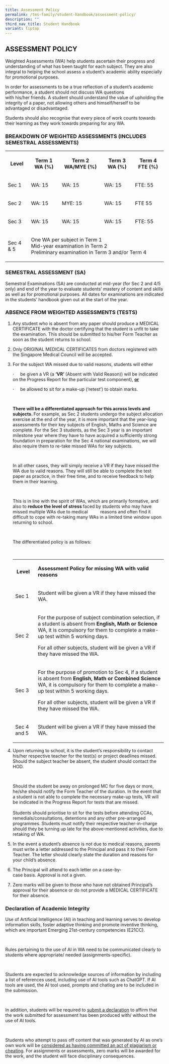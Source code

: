 ```yaml
---
title: Assessment Policy
permalink: /tms-family/student-handbook/assessment-policy/
description: ""
third_nav_title: Student Handbook
variant: tiptap
---
```

<h2>ASSESSMENT POLICY</h2>
<p>Weighted Assessments (WA) help&nbsp;students ascertain their&nbsp;progress
and understanding&nbsp;of what has been taught for each subject. They are
also integral to helping the school assess a student’s academic ability
especially for promotional purposes.</p>
<p>In order for&nbsp;assessments to be a true reflection of a student’s academic
performance, a student should&nbsp;not discuss&nbsp;WA&nbsp;questions with&nbsp;his/her&nbsp;friends.
A student should understand the&nbsp;value of upholding the integrity&nbsp;of
a paper, not allowing others and&nbsp;himself/herself&nbsp;to be advantaged
or disadvantaged.</p>
<p>Students&nbsp;should also&nbsp;recognise&nbsp;that&nbsp;every piece of
work counts&nbsp;towards their learning&nbsp;as&nbsp;they work towards
preparing for any&nbsp;WA.</p>
<h3>BREAKDOWN OF WEIGHTED ASSESSMENTS&nbsp;(INCLUDES SEMESTRAL ASSESSMENTS)</h3>
<table style="minWidth: 125px">
<colgroup>
<col>
<col>
<col>
<col>
<col>
</colgroup>
<tbody>
<tr>
<th rowspan="1" colspan="1">
<p><strong>Level</strong>
</p>
</th>
<th rowspan="1" colspan="1">
<p><strong>Term 1 WA (%)</strong>
</p>
</th>
<th rowspan="1" colspan="1">
<p><strong>Term 2 WA/MYE (%)</strong>
</p>
</th>
<th rowspan="1" colspan="1">
<p><strong>Term 3 WA (%)</strong>
</p>
</th>
<th rowspan="1" colspan="1">
<p><strong>Term 4 FTE (%)</strong>
</p>
</th>
</tr>
<tr>
<td rowspan="1" colspan="1">
<p>Sec 1</p>
</td>
<td rowspan="1" colspan="1">
<p>WA: 15</p>
</td>
<td rowspan="1" colspan="1">
<p>WA: 15</p>
</td>
<td rowspan="1" colspan="1">
<p>WA: 15</p>
</td>
<td rowspan="1" colspan="1">
<p>FTE: 55</p>
</td>
</tr>
<tr>
<td rowspan="1" colspan="1">
<p>Sec 2</p>
</td>
<td rowspan="1" colspan="1">
<p>WA: 15</p>
</td>
<td rowspan="1" colspan="1">
<p>MYE: 15</p>
</td>
<td rowspan="1" colspan="1">
<p>WA: 15</p>
</td>
<td rowspan="1" colspan="1">
<p>FTE 55</p>
</td>
</tr>
<tr>
<td rowspan="1" colspan="1">
<p>Sec 3</p>
</td>
<td rowspan="1" colspan="1">
<p>WA: 15</p>
</td>
<td rowspan="1" colspan="1">
<p>WA: 15</p>
</td>
<td rowspan="1" colspan="1">
<p>WA: 15</p>
</td>
<td rowspan="1" colspan="1">
<p>FTE: 55</p>
</td>
</tr>
<tr>
<td rowspan="1" colspan="1">
<p>Sec 4 &amp; 5</p>
</td>
<td rowspan="1" colspan="4">
<p>One WA per subject in Term 1
<br>Mid-year examination in Term 2
<br>Preliminary examination in Term 3 and/or Term 4</p>
</td>
</tr>
</tbody>
</table>
<h3>SEMESTRAL&nbsp;ASSESSMENT (SA)</h3>
<p>Semestral&nbsp;Examinations (SA) are conducted at&nbsp;mid-year&nbsp;(for
Sec 2 and&nbsp;4/5 only)&nbsp;and end of the year to evaluate students’
mastery of content and skills as well as for promotional purposes. All
dates for examinations are indicated in the students’ handbook given out
at the start of the year.</p>
<h3>ABSENCE FROM WEIGHTED ASSESSMENTS (TESTS)</h3>
<ol data-tight="true" class="tight">
<li>
<p>Any student who is absent from any paper should produce a MEDICAL CERTIFICATE
with the doctor certifying that the student is unfit to take the examination.
This should be submitted to his/her Form Teacher as soon as the student
returns to school.</p>
</li>
<li>
<p>Only ORIGINAL MEDICAL CERTIFICATES from doctors registered with the Singapore
Medical Council will be accepted.</p>
</li>
<li>
<p>For the subject WA missed due to valid reasons, students will either</p>
<p>·&nbsp;&nbsp;&nbsp;&nbsp; be given a VR (a <strong>‘VR’ </strong>(Absent
with Valid Reason)) will be indicated on the Progress Report for the particular
test component), <strong><u>or</u></strong>
</p>
<p>·&nbsp;&nbsp;&nbsp;&nbsp; be allowed to sit for a make-up (‘retest’) to
obtain marks.</p>
<p>&nbsp;</p>
<p><strong>There will be a differentiated approach for this across levels and subjects. </strong>For
example, as Sec 2 students undergo the subject allocation exercise at the
end of the year, it is more important that the year-long assessments for
their key subjects of English, Maths and Science are complete. For the
Sec 3 students, as the Sec 3 year is an important &nbsp;&nbsp;&nbsp;&nbsp;&nbsp;
milestone year where they have to have acquired a sufficiently strong foundation
in preparation for the Sec 4 national examinations, we will also require
them to re-take missed WAs for key subjects.</p>
<p>&nbsp;</p>
<p>In all other cases, they will simply receive a VR if they have missed
the WA due to valid reasons. They will still be able to complete the test
paper as practice, in their free time, and to receive feedback to help
them in their learning.</p>
<p>&nbsp;</p>
<p>This is in line with the spirit of WAs, which are primarily formative,
and also to <strong>reduce the level of stress </strong>faced by students
who may have missed multiple WAs due to medical &nbsp;&nbsp;&nbsp;&nbsp;&nbsp;&nbsp;&nbsp;&nbsp;
reasons and often find it difficult to cope with re-taking many WAs in
a limited time window upon returning to school.</p>
<p>&nbsp;</p>
<p>The differentiated policy is as follows:</p>
<p>&nbsp;</p>
<table style="minWidth: 50px">
<colgroup>
<col>
<col>
</colgroup>
<tbody>
<tr>
<td rowspan="1" colspan="1">
<p><strong>&nbsp;Level</strong>
</p>
</td>
<td rowspan="1" colspan="1">
<p><strong>Assessment Policy for missing WA with valid reasons</strong>
</p>
</td>
</tr>
<tr>
<td rowspan="1" colspan="1">
<p>Sec 1</p>
</td>
<td rowspan="1" colspan="1">
<p>Student will be given a VR if they have missed the WA.</p>
</td>
</tr>
<tr>
<td rowspan="1" colspan="1">
<p>Sec 2</p>
</td>
<td rowspan="1" colspan="1">
<p>For the purpose of subject combination selection, if a student is absent
from <strong>English, Math or Science </strong>WA, it is compulsory for
them to complete a make-up test within 5 working days.&nbsp;&nbsp;</p>
<p>For all other subjects, student will be given a VR if they have missed
the WA.</p>
</td>
</tr>
<tr>
<td rowspan="1" colspan="1">
<p>Sec 3</p>
</td>
<td rowspan="1" colspan="1">
<p>For the purpose of promotion to Sec 4, if a student is absent from <strong>English, Math or Combined Science</strong> WA,
it is compulsory for them to complete a make-up test within 5 working days.&nbsp;&nbsp;</p>
<p>For all other subjects, student will be given a VR if they have missed
the WA.</p>
</td>
</tr>
<tr>
<td rowspan="1" colspan="1">
<p>Sec 4 and 5</p>
</td>
<td rowspan="1" colspan="1">
<p>Student will be given a VR if they have missed the WA.</p>
</td>
</tr>
</tbody>
</table>
<p></p>
</li>
<li>
<p>Upon returning to school, it is the student’s responsibility to contact
his/her respective teacher for the test(s) or project deadlines missed.
Should the subject teacher be absent, the student should contact the HOD.</p>
<p>&nbsp;</p>
<p>Should the student be away on prolonged MC for five days or more, he/she
should notify the Form Teacher of the duration. In the event that a student
is not able to complete the necessary make-up tests, VR will be indicated
in the Progress Report for tests that are missed.
<br>
<br>Students should prioritise to sit for the tests before attending CCAs,
remedials/consultations, detentions and any other pre-arranged programmes.
Students must notify their respective teacher-in-charge should they be
turning up late for the above-mentioned activities, due to retaking of
WA.</p>
</li>
<li>
<p>In&nbsp;the event&nbsp;a&nbsp;student’s absence is not due to medical
reasons, parents must write a letter addressed to the Principal and pass
it to their Form Teacher. The letter should clearly state the duration
and reasons for your child’s absence.</p>
</li>
<li>
<p>The Principal will attend to each letter on a case-by-case&nbsp;basis.&nbsp;Approval
is not a&nbsp;given.</p>
</li>
<li>
<p>Zero&nbsp;marks will be given to those who have not obtained Principal’s
approval for their&nbsp;absence&nbsp;or do not provide a MEDICAL CERTIFICATE
for their absence.</p>
</li>
</ol>
<p></p>
<h3><strong>Declaration of Academic Integrity</strong></h3>
<p>Use of Artificial Intelligence (AI) in teaching and learning serves to
develop information skills, foster adaptive thinking and promote inventive
thinking, which are important Emerging 21st-century competencies (E21CC).</p>
<p>&nbsp;</p>
<p>Rules pertaining to the use of AI in WA need to be communicated clearly
to students where appropriate/ needed (assignments-specific).</p>
<p>&nbsp;</p>
<p>Students are expected to acknowledge sources of information by including
a list of references used, including use of AI tools such as ChatGPT. If
AI tools are used, the AI tool used, prompts and chatlog are to be included
in the submission.</p>
<p>&nbsp;</p>
<p>In addition, students will be required to <u>submit a declaration</u> to
affirm that the work submitted for assessment has been produced with/ without
the use of AI tools.</p>
<p>&nbsp;</p>
<p>Students who attempt to pass off content that was generated by AI as one’s
own work will be <u>considered as having committed an act of plagiarism or cheating</u>.
For assignments or assessments, zero marks will be awarded for the work,
and the student will face disciplinary consequences.</p>
<p></p>